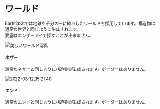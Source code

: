 # ワールド
Earth2b2tでは地球を千分の一に縮小したワールドを採用しています。構造物は通常の世界と同じように生成されます。  
要塞はエンダーアイで探すことが出来ません。

![美しいワールド写真](https://user-images.githubusercontent.com/80201746/157826071-2b5e6ce5-5755-4bc0-8afa-fbb9636b3b91.png)  

#### ネザー
通常のネザーと同じように構造物が生成されます。ボーダーはありません。

![2022-03-12_15 21 40](https://user-images.githubusercontent.com/80201746/158006957-6fde16ef-52fa-4f6c-9715-853500671740.png)

#### エンド
通常のエンドと同じように構造物が生成されます。ボーダーはありません。
